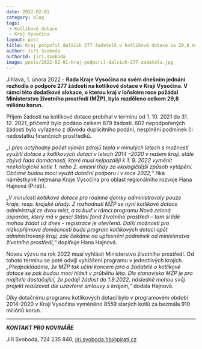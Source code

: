 ```yaml
---
date: 2022-02-01
category: blog
tags:
 - Kotlíkové dotace
 - Kraj Vysočina
layout: post
title: Kraj podpořil dalších 277 žadatelů o kotlíkové dotace za 29,8 mil. Kč
author: Jiří Svoboda
authorId: jiri.svoboda
image: posts/2022-02-01-kraj-podporil-dalsich-277-zadatelu.jpg
---
```


Jihlava, 1. února 2022 - **Rada Kraje Vysočina na svém dnešním jednání rozhodla o podpoře 277 žádostí na kotlíkové dotace v Kraji Vysočina. V rámci této dodatkové alokace, o kterou kraj v loňském roce požádal Ministerstvo životního prostředí (MŽP), bylo rozděleno celkem 29,8 miliónu korun.**

Příjem žádostí na kotlíkové dotace probíhal v termínu od 1. 10. 2021 do 31. 12. 2021, přičemž bylo podáno celkem 879 žádostí. 602 nepodpořených žádostí bylo vyřazeno z důvodu duplicitního podání, nesplnění podmínek či nedostatku finančních prostředků. 

*„I přes úctyhodný počet výměn zdrojů tepla v minulých letech s možností využití dotace z kotlíkových dotací v letech 2014 –2020 v našem kraji, stále zbývá řada domácností, které musí nejpozději k 1. 9. 2022 vyměnit neekologické kotle 1. nebo 2. emisní třídy za ekologičtější způsob vytápění. Občané budou moci využít dotační podporu i v roce 2022,“* říká náměstkyně hejtmana Kraje Vysočina pro oblast regionálního rozvoje Hana Hajnová (Piráti).

*„V minulosti kotlíkové dotace pro rodinné domky administrovaly pouze kraje, resp. krajské úřady. Z rozhodnutí MŽP se nyní kotlíkové dotace administrují ze dvou míst, a to buď v rámci programu Nová zelená úsporám, který má v gesci Státní fond životního prostředí – tam si lidé mohou žádat už dnes - registrace je otevřená. Další možností pro nízkopříjmové domácnosti bude program kotlíkových dotací opět administrovaný kraji, zde čekáme na upřesnění podmínek od ministerstva životního prostředí,“* doplňuje Hana Hajnová.

Novou výzvu na rok 2022 musí vyhlásit Ministerstvo životního prostředí. Od tohoto termínu se poté odvíjí vyhlášení programu v jednotlivých krajích. *„Předpokládáme, že MŽP tak učiní koncem jara a žadatelé o kotlíkové dotace se pak budou moci hlásit v průběhu léta. Dle stanoviska MŽP je pro majitele dostačující, že podají žádost do 1.9.2022, následně mohou svůj projekt realizovat dle uzavřené smlouvy s krajem,“* dodala Hajnová.

Díky dotačnímu programu kotlíkových dotací bylo v programovém období 2014-2020 v Kraji Vysočina vyměněno 8559 starých kotlů za bezmála 910 miliónů korun. 


---

***KONTAKT PRO NOVINÁŘE*** 

Jiří Svoboda, 724 235 840, <jiri.svoboda.hb@pirati.cz>
